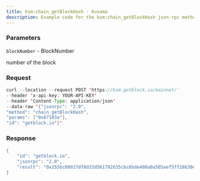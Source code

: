 ```yaml
---
title: ksm:chain_getBlockHash - Kusama
description: Example code for the ksm:chain_getBlockHash json-rpc method. Сomplete guide on how to use ksm:chain_getBlockHash json-rpc in GetBlock.io Web3 documentation.
---
```


### Parameters


`blockNumber` - BlockNumber

number of the block

### Request

``` java
curl --location --request POST 'https://ksm.getblock.io/mainnet/' 
--header 'x-api-key: YOUR-API-KEY' 
--header 'Content-Type: application/json' 
--data-raw '{"jsonrpc": "2.0",
"method": "chain_getBlockHash",
"params": ["0x67103a"],
"id": "getblock.io"}'
```

###  Response

``` java
{
    "id": "getblock.io",
    "jsonrpc": "2.0",
    "result": "0x255bc00927df8d33d561792635cbc6bde480a0a505eef5ff28630ece3fc15b32"
}
```

